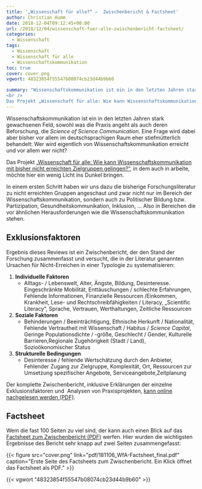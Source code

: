 ```yaml
---
title: '„Wissenschaft für alle?“ –  Zwischenbericht & Factsheet'
author: Christian Humm
date: 2018-12-04T09:12:45+00:00
url: /2018/12/04/wissenschaft-fuer-alle-zwischenbericht-factsheet/
categories:
  - Wissenschaft
tags:
  - Wissenschaft
  - Wissenschaft für alle
  - Wissenschaftskommunikation
toc: true
cover: cover.png
vgwort: 48323854f55547b08074cb23d44b9b60

summary: "Wissenschaftskommunikation ist ein in den letzten Jahren stark gewachsenen Feld, sowohl was die Praxis angeht als auch deren Beforschung, die _Science of Science Communication_. Eine Frage wird dabei aber bisher vor allem im deutschsprachigen Raum eher stiefmütterlich behandelt: Wer wird eigentlich von Wissenschaftskommunikation erreicht und vor allem wer nicht?
<br />
Das Projekt „Wissenschaft für alle: Wie kann Wissenschaftskommunikation mit bisher nicht erreichten Zielgruppen gelingen?“, in dem auch in arbeite, möchte hier ein wenig Licht ins Dunkel bringen."
---
```


Wissenschaftskommunikation ist ein in den letzten Jahren stark gewachsenen Feld, sowohl was die Praxis angeht als auch deren Beforschung, die _Science of Science Communication_. Eine Frage wird dabei aber bisher vor allem im deutschsprachigen Raum eher stiefmütterlich behandelt: Wer wird eigentlich von Wissenschaftskommunikation erreicht und vor allem wer nicht?

Das Projekt [„Wissenschaft für alle: Wie kann Wissenschaftskommunikation mit bisher nicht erreichten Zielgruppen gelingen?“][1], in dem auch in arbeite, möchte hier ein wenig Licht ins Dunkel bringen.

In einem ersten Schritt haben wir uns dazu die bisherige Forschungsliteratur zu nicht erreichten Gruppen angeschaut und zwar nicht nur im Bereich der Wissenschaftskommunikation, sondern auch zu Politischer Bildung bzw. Partizipation, Gesundheitskommunikation, Inklusion, ... Also in Bereichen die vor ähnlichen Herausforderungen wie die Wissenschaftskommunikation stehen.

## Exklusionsfaktoren

Ergebnis dieses Reviews ist ein Zwischenbericht, der den Stand der Forschung zusammenfasst und versucht, die in der Literatur genannten Ursachen für Nicht-Erreichen in einer Typologie zu systematisieren:

  1. **Individuelle Faktoren**
      * Alltags- / Lebenswelt, Alter, Ängste, Bildung, Desinteresse. Eingeschränkte Mobilität, Enttäuschungen / schlechte Erfahrungen, Fehlende Informationen, Finanzielle Ressourcen /Einkommen, Krankheit, Lese- und Rechtschreibfähigkeiten / Literacy, „Scientific Literacy“, Sprache, Vertrauen, Werthaltungen, Zeitliche Ressourcen
  2. **Soziale Faktoren**
      * Behinderungen / Beeinträchtigung, Ethnische Herkunft / Nationalität, Fehlende Vertrautheit mit Wissenschaft / Habitus / _Science Capital_, Geringe Populationsdichte / -größe, Geschlecht / Gender, Kulturelle Barrieren,Regionale Zugehörigkeit (Stadt / Land), Sozioökonomischer Status
  3. **Strukturelle Bedingungen**
      * Desinteresse / fehlende Wertschätzung durch den Anbieter, Fehlender Zugang zur Zielgruppe, Komplexität, Ort, Ressourcen zur Umsetzung spezifischer Angebote, Serviceangebote,Zeitplanung

Der komplette Zwischenbericht, inklusive Erklärungen der einzelne Exklusionsfaktoren und&nbsp; Analysen von Praxisprojekten, [kann online nachgelesen werden (PDF)][2].

## Factsheet

Wem die fast 100 Seiten zu viel sind, der kann auch einen Blick auf das [Factsheet zum Zwischenbericht (PDF)][3] werfen. Hier wurden die wichtigsten Ergebnisse des Bericht sehr knapp auf zwei Seiten zusammengefasst:

{{< figure src="cover.png" link="pdf/181106_WfA-Factsheet_final.pdf" caption="Erste Seite des Factsheets zum Zwischenbericht. Ein Klick öffnet das Factsheet als PDF." >}}

 [1]: http://www.geistsoz.kit.edu/germanistik/1054.php
 [2]: https://www.c-m-l.net/blog/wp-content/uploads/2018/12/Zwischenbericht_Wissenschaft_fuer_alle.pdf
 [3]: https://www.c-m-l.net/blog/wp-content/uploads/2018/12/181106_WfA-Factsheet_final.pdf

{{< vgwort "48323854f55547b08074cb23d44b9b60" >}}